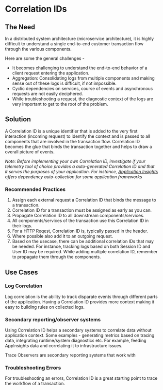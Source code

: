 # Correlation IDs

## The Need

In a distributed system architecture (microservice architecture), it is highly difficult to understand a single end-to-end customer transaction flow through the various components. 

Here are some the general challenges -
* It becomes challenging to understand the end-to-end behavior of a client request entering the application.
*  Aggregation: Consolidating logs from multiple components and making sense out of these logs is difficult, if not impossible.
*  Cyclic dependencies on services, course of events and asynchronous requests are not easily deciphered.
* While troubleshooting a request, the diagnostic context of the logs are very important to get to the root of the problem.

## Solution

A Correlation ID is a unique identifier that is added to the very first interaction (incoming request) to  identify the context and is passed to all components that are involved in the transaction flow. Correlation ID becomes the glue that binds the transaction together and helps to draw a overall picture of events.

*Note: Before implementing your own Correlation ID, investigate if your telemetry tool of choice provides a auto-generated Correlation ID and that it serves the purposes of your application. For instance, [Application Insights](https://docs.microsoft.com/en-us/azure/azure-monitor/app/auto-collect-dependencies) offers dependency auto-collection for some application frameworks*  

### Recommended Practices

1. Assign each external request a Correlation ID that binds the message to a transaction. 
2. Correlation ID for a transaction must be assigned as early as you can.
3. Propagate Correlation ID to all downstream components/services.
4. All components/services of the transaction use this Correlation ID in their logs.
5. For a HTTP Reqest, Correlation ID is, typically passed in the header.
6. Where possible also add it to an outgoing request.
7. Based on the usecase, there can be additional correlation IDs that may be needed. For instance, tracking logs based on both Session ID and User ID may be required. While adding multiple correlation ID, remember to propagate them through the components. 

## Use Cases

### Log Correlation

Log correlation is the ability to track disparate events through different parts of the application. Having a Correlation ID provides more context making it easy to building rules on collected logs.

### Secondary reporting/observer systems

Using Correlation ID helps a secondary systems to correlate data without application context. Some examples - generating metrics based on tracing data, integrating runtime/system diagnostics etc. For example, feeding AppInsights data and correlating it to infrastructure issues.

Trace Observers are secondary reporting systems that work with 

### Troubleshooting Errors

For troubleshooting an errors, Correlation ID is a great starting point to trace the workflow of a transaction.
